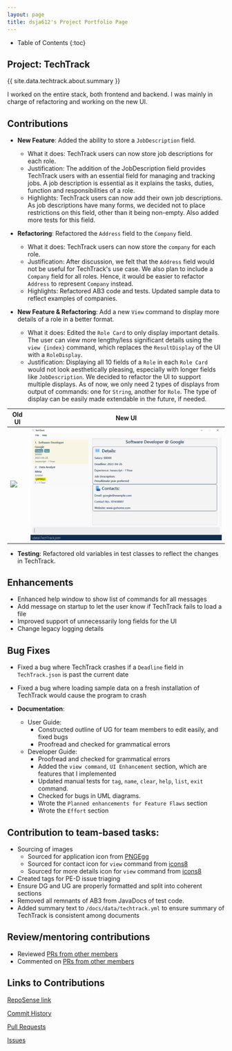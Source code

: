 ```yaml
---
layout: page
title: dsja612's Project Portfolio Page
---
```


* Table of Contents
{:toc}

## Project: TechTrack

{{ site.data.techtrack.about.summary }}

I worked on the entire stack, both frontend and backend. I was mainly in charge of refactoring and working on the new UI.

## Contributions

* **New Feature**: Added the ability to store a `JobDescription` field.
  * What it does: TechTrack users can now store job descriptions for each role.
  * Justification: The addition of the JobDescription field provides TechTrack users with an essential field for managing and tracking jobs.
    A job description is essential as it explains the tasks, duties, function and responsibilities of a role.
  * Highlights: TechTrack users can now add their own job descriptions. As job descriptions have many forms, we decided
    not to place restrictions on this field, other than it being non-empty. Also added more tests for this field.


* **Refactoring**: Refactored the `Address` field to the `Company` field.
  * What it does: TechTrack users can now store the `company` for each role.
  * Justification: After discussion, we felt that the `Address` field would not be useful for TechTrack's use case. We also plan to
  include a `Company` field for all roles. Hence, it would be easier to refactor `Address` to represent `Company` instead.
  * Highlights: Refactored AB3 code and tests. Updated sample data to reflect examples of companies.


* **New Feature & Refactoring**: Add a new `View` command to display more details of a role in a better format.
  * What it does: Edited the `Role Card` to only display important details. The user can view more lengthy/less significant details
  using the `view {index}` command, which replaces the `ResultDisplay` of the UI with a `RoleDisplay`.
  * Justification: Displaying all 10 fields of a `Role` in each `Role Card` would not look aesthetically pleasing, 
  especially with longer fields like `JobDescription`. We decided to refactor the UI to support multiple displays. As of now, we only need 2 types
  of displays from output of commands: one for `String`, another for `Role`. The type of display can be easily made extendable 
  in the future, if needed.
  
| Old UI                                                                       | New UI                                                           |  
|------------------------------------------------------------------------------|------------------------------------------------------------------|
| <img src="https://nus-cs2103-ay2223s2.github.io/tp/images/Ui.png" width=800> | <img src="../images/UICommandImages/ViewCommand0.png" width=800> |

* **Testing**: Refactored old variables in test classes to reflect the changes in TechTrack.

## Enhancements

* Enhanced help window to show list of commands for all messages
* Add message on startup to let the user know if TechTrack fails to load a file
* Improved support of unnecessarily long fields for the UI
* Change legacy logging details

## Bug Fixes
* Fixed a bug where TechTrack crashes if a `Deadline` field in `TechTrack.json` is past the current date
* Fixed a bug where loading sample data on a fresh installation of TechTrack would cause the program to crash

* **Documentation**:
  * User Guide:
    * Constructed outline of UG for team members to edit easily, and fixed bugs
    * Proofread and checked for grammatical errors
  * Developer Guide:
    * Proofread and checked for grammatical errors
    * Added the `view command`, `UI Enhancement` section, which are features that I implemented
    * Updated manual tests for `tag`, `name`, `clear`, `help`, `list`, `exit` command.
    * Checked for bugs in UML diagrams.
    * Wrote the `Planned enhancements for Feature Flaws` section
    * Wrote the `Effort` section

## **Contribution to team-based tasks**:
  * Sourcing of images
    * Sourced for application icon from [PNGEgg](https://www.pngegg.com/en/png-ewtjs)
    * Sourced for contact icon for `view` command from [icons8](https://icons8.com/icon/104074/contact-us)
    * Sourced for more details icon for `view` command from [icons8](https://icons8.com/icon/set/details/color)
  * Created tags for PE-D issue triaging
  * Ensure DG and UG are properly formatted and split into coherent sections 
  * Removed all remnants of AB3 from JavaDocs of test code.
  * Added summary text to `/docs/data/techtrack.yml` to ensure summary of TechTrack is consistent among
    documents

## **Review/mentoring contributions**
* Reviewed [PRs from other members](https://github.com/AY2223S2-CS2103-W16-2/tp/pulls?q=is%3Apr+reviewed-by%3Adsja612)
* Commented on [PRs from other members](https://github.com/AY2223S2-CS2103-W16-2/tp/pulls?q=is%3Apr+commenter%3Adsja612)

## Links to Contributions
[RepoSense link](https://nus-cs2103-ay2223s2.github.io/tp-dashboard/?search=dsja612&breakdown=true)

[Commit History](https://github.com/AY2223S2-CS2103-W16-2/tp/commits?author=dsja612)

[Pull Requests](https://github.com/AY2223S2-CS2103-W16-2/tp/pulls?q=is%3Apr+author%3Adsja612)

[Issues](https://github.com/AY2223S2-CS2103-W16-2/tp/issues?q=is%3Aissue+author%3Adsja612)
